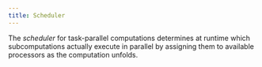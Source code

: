 ```yaml
---
title: Scheduler
---
```


The *scheduler* for task-parallel computations
determines at runtime which subcomputations actually execute in parallel by assigning
them to available processors as the computation unfolds.